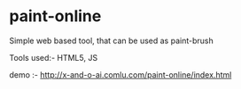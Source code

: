 paint-online
============

Simple web based tool, that can be used as paint-brush

Tools used:- HTML5, JS

demo :- http://x-and-o-ai.comlu.com/paint-online/index.html
